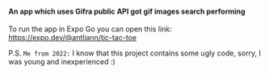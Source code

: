 #### An app which uses Gifra public API got gif images search performing

To run the app in Expo Go you can open this link: https://expo.dev/@antliann/tic-tac-toe

P.S. `Me from 2022:` I know that this project contains some ugly code, sorry, I was young and inexperienced :)

